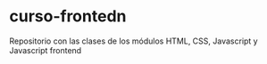# curso-frontedn
Repositorio con las clases de los módulos HTML, CSS, Javascript y Javascript frontend
